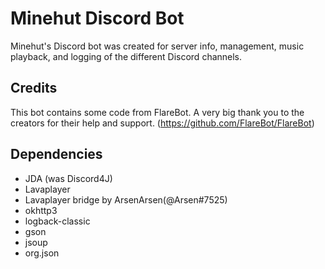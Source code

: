 # Minehut Discord Bot
Minehut's Discord bot was created for server info, management, music playback, and logging of the different Discord channels.

## Credits
This bot contains some code from FlareBot. A very big thank you to the creators
for their help and support. (https://github.com/FlareBot/FlareBot)

## Dependencies
- JDA (was Discord4J)
- Lavaplayer
- Lavaplayer bridge by ArsenArsen(@Arsen#7525)
- okhttp3
- logback-classic
- gson
- jsoup
- org.json
